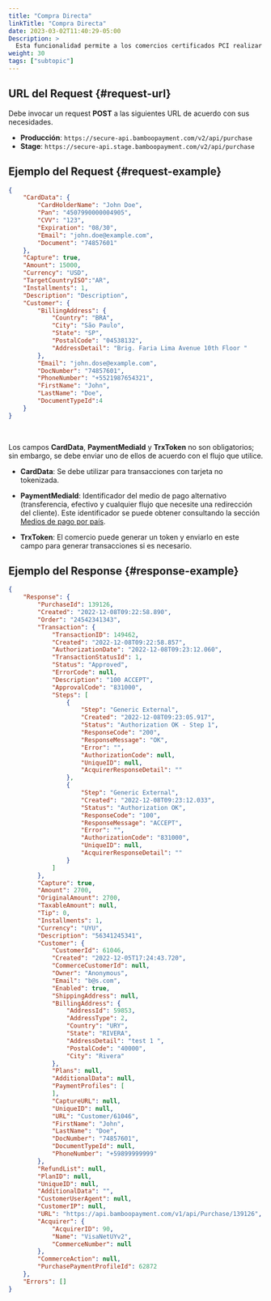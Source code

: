 ```yaml
---
title: "Compra Directa"
linkTitle: "Compra Directa"
date: 2023-03-02T11:40:29-05:00
Description: >
  Esta funcionalidad permite a los comercios certificados PCI realizar la autorización enviando los datos de la tarjeta en un solo paso sin la necesidad de la creación del token como en una [compra básica]({{< ref "Purchase-Operations.md" >}}).
weight: 30
tags: ["subtopic"]
---
```


## URL del Request {#request-url}
Debe invocar un request **POST** a las siguientes URL de acuerdo con sus necesidades.

* **Producción**: `https://secure-api.bamboopayment.com/v2/api/purchase`
* **Stage**: `https://secure-api.stage.bamboopayment.com/v2/api/purchase`

## Ejemplo del Request {#request-example}
```json
{
    "CardData": {
        "CardHolderName": "John Doe",
        "Pan": "4507990000004905",
        "CVV": "123",
        "Expiration": "08/30",
        "Email": "john.doe@example.com",
        "Document": "74857601"
    },
    "Capture": true,
    "Amount": 15000,
    "Currency": "USD",
    "TargetCountryISO":"AR",
    "Installments": 1,
    "Description": "Description",
    "Customer": {
        "BillingAddress": {
            "Country": "BRA",
            "City": "São Paulo",
            "State": "SP",
            "PostalCode": "04538132",
            "AddressDetail": "Brig. Faria Lima Avenue 10th Floor "
        },
        "Email": "john.dose@example.com",
        "DocNumber": "74857601",
        "PhoneNumber": "+5521987654321",
        "FirstName": "John",
        "LastName": "Doe",
        "DocumentTypeId":4
    }
}
```
<br>

Los campos **CardData**, **PaymentMediaId** y **TrxToken** no son obligatorios; sin embargo, se debe enviar uno de ellos de acuerdo con el flujo que utilice.

* **CardData**: Se debe utilizar para transacciones con tarjeta no tokenizada.

* **PaymentMediaId**: Identificador del medio de pago alternativo (transferencia, efectivo y cualquier flujo que necesite una redirección del cliente). Este identificador se puede obtener consultando la sección [Medios de pago por país](/es/docs/payment-methods.html).

* **TrxToken**: El comercio puede generar un token y enviarlo en este campo para generar transacciones si es necesario.

## Ejemplo del Response {#response-example}
```json
{
    "Response": {
        "PurchaseId": 139126,
        "Created": "2022-12-08T09:22:58.890",
        "Order": "24542341343",
        "Transaction": {
            "TransactionID": 149462,
            "Created": "2022-12-08T09:22:58.857",
            "AuthorizationDate": "2022-12-08T09:23:12.060",
            "TransactionStatusId": 1,
            "Status": "Approved",
            "ErrorCode": null,
            "Description": "100 ACCEPT",
            "ApprovalCode": "831000",
            "Steps": [
                {
                    "Step": "Generic External",
                    "Created": "2022-12-08T09:23:05.917",
                    "Status": "Authorization OK - Step 1",
                    "ResponseCode": "200",
                    "ResponseMessage": "OK",
                    "Error": "",
                    "AuthorizationCode": null,
                    "UniqueID": null,
                    "AcquirerResponseDetail": ""
                },
                {
                    "Step": "Generic External",
                    "Created": "2022-12-08T09:23:12.033",
                    "Status": "Authorization OK",
                    "ResponseCode": "100",
                    "ResponseMessage": "ACCEPT",
                    "Error": "",
                    "AuthorizationCode": "831000",
                    "UniqueID": null,
                    "AcquirerResponseDetail": ""
                }
            ]
        },
        "Capture": true,
        "Amount": 2700,
        "OriginalAmount": 2700,
        "TaxableAmount": null,
        "Tip": 0,
        "Installments": 1,
        "Currency": "UYU",
        "Description": "56341245341",
        "Customer": {
            "CustomerId": 61046,
            "Created": "2022-12-05T17:24:43.720",
            "CommerceCustomerId": null,
            "Owner": "Anonymous",
            "Email": "b@s.com",
            "Enabled": true,
            "ShippingAddress": null,
            "BillingAddress": {
                "AddressId": 59853,
                "AddressType": 2,
                "Country": "URY",
                "State": "RIVERA",
                "AddressDetail": "test 1 ",
                "PostalCode": "40000",
                "City": "Rivera"
            },
            "Plans": null,
            "AdditionalData": null,
            "PaymentProfiles": [
            ],
            "CaptureURL": null,
            "UniqueID": null,
            "URL": "Customer/61046",
            "FirstName": "John",
            "LastName": "Doe",
            "DocNumber": "74857601",
            "DocumentTypeId": null,
            "PhoneNumber": "+59899999999"
        },
        "RefundList": null,
        "PlanID": null,
        "UniqueID": null,
        "AdditionalData": "",
        "CustomerUserAgent": null,
        "CustomerIP": null,
        "URL": "https://api.bamboopayment.com/v1/api/Purchase/139126",
        "Acquirer": {
            "AcquirerID": 90,
            "Name": "VisaNetUYv2",
            "CommerceNumber": null
        },
        "CommerceAction": null,
        "PurchasePaymentProfileId": 62872
    },
    "Errors": []
}
```